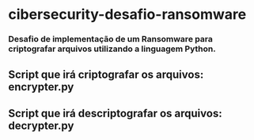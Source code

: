 # cibersecurity-desafio-ransomware
### Desafio de implementação de um Ransomware para criptografar arquivos utilizando a linguagem Python.

## Script que irá criptografar os arquivos: encrypter.py

## Script que irá descriptografar os arquivos: decrypter.py